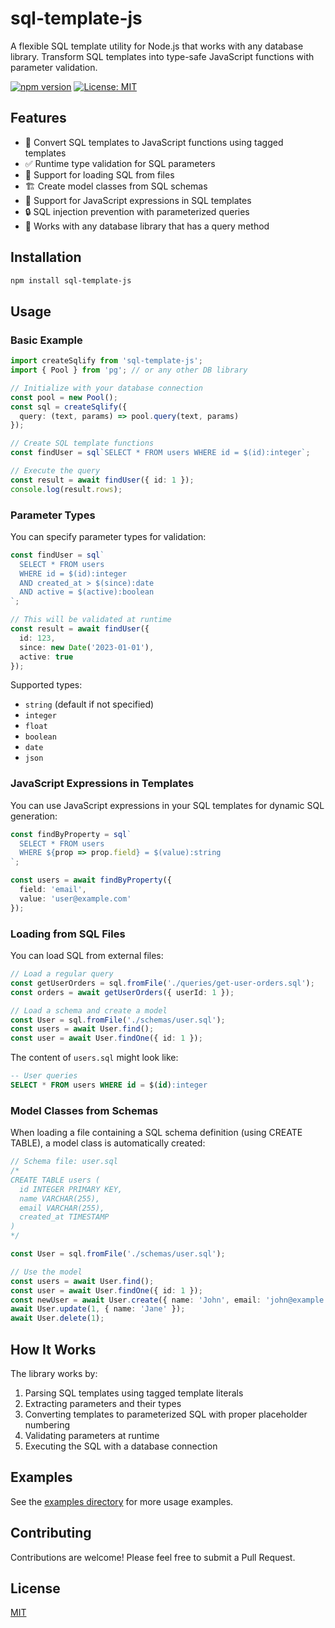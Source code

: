 # sql-template-js

A flexible SQL template utility for Node.js that works with any database library. Transform SQL templates into type-safe JavaScript functions with parameter validation.

[![npm version](https://img.shields.io/npm/v/sql-template-js.svg)](https://www.npmjs.com/package/sql-template-js)
[![License: MIT](https://img.shields.io/badge/License-MIT-blue.svg)](LICENSE)

## Features

- 🚀 Convert SQL templates to JavaScript functions using tagged templates
- ✅ Runtime type validation for SQL parameters
- 📂 Support for loading SQL from files
- 🏗️ Create model classes from SQL schemas
- 🔄 Support for JavaScript expressions in SQL templates
- 🔒 SQL injection prevention with parameterized queries
- 🔌 Works with any database library that has a query method

## Installation

```bash
npm install sql-template-js
```

## Usage

### Basic Example

```typescript
import createSqlify from 'sql-template-js';
import { Pool } from 'pg'; // or any other DB library

// Initialize with your database connection
const pool = new Pool();
const sql = createSqlify({
  query: (text, params) => pool.query(text, params)
});

// Create SQL template functions
const findUser = sql`SELECT * FROM users WHERE id = $(id):integer`;

// Execute the query
const result = await findUser({ id: 1 });
console.log(result.rows);
```

### Parameter Types

You can specify parameter types for validation:

```typescript
const findUser = sql`
  SELECT * FROM users 
  WHERE id = $(id):integer
  AND created_at > $(since):date
  AND active = $(active):boolean
`;

// This will be validated at runtime
const result = await findUser({
  id: 123,
  since: new Date('2023-01-01'),
  active: true
});
```

Supported types:
- `string` (default if not specified)
- `integer`
- `float`
- `boolean`
- `date`
- `json`

### JavaScript Expressions in Templates

You can use JavaScript expressions in your SQL templates for dynamic SQL generation:

```typescript
const findByProperty = sql`
  SELECT * FROM users 
  WHERE ${prop => prop.field} = $(value):string
`;

const users = await findByProperty({
  field: 'email',
  value: 'user@example.com'
});
```

### Loading from SQL Files

You can load SQL from external files:

```typescript
// Load a regular query
const getUserOrders = sql.fromFile('./queries/get-user-orders.sql');
const orders = await getUserOrders({ userId: 1 });

// Load a schema and create a model
const User = sql.fromFile('./schemas/user.sql');
const users = await User.find();
const user = await User.findOne({ id: 1 });
```

The content of `users.sql` might look like:
```sql
-- User queries
SELECT * FROM users WHERE id = $(id):integer
```

### Model Classes from Schemas

When loading a file containing a SQL schema definition (using CREATE TABLE), a model class is automatically created:

```typescript
// Schema file: user.sql
/*
CREATE TABLE users (
  id INTEGER PRIMARY KEY,
  name VARCHAR(255),
  email VARCHAR(255),
  created_at TIMESTAMP
)
*/

const User = sql.fromFile('./schemas/user.sql');

// Use the model
const users = await User.find();
const user = await User.findOne({ id: 1 });
const newUser = await User.create({ name: 'John', email: 'john@example.com' });
await User.update(1, { name: 'Jane' });
await User.delete(1);
```

## How It Works

The library works by:

1. Parsing SQL templates using tagged template literals
2. Extracting parameters and their types
3. Converting templates to parameterized SQL with proper placeholder numbering
4. Validating parameters at runtime
5. Executing the SQL with a database connection

## Examples

See the [examples directory](./examples) for more usage examples.

## Contributing

Contributions are welcome! Please feel free to submit a Pull Request.

## License

[MIT](LICENSE)